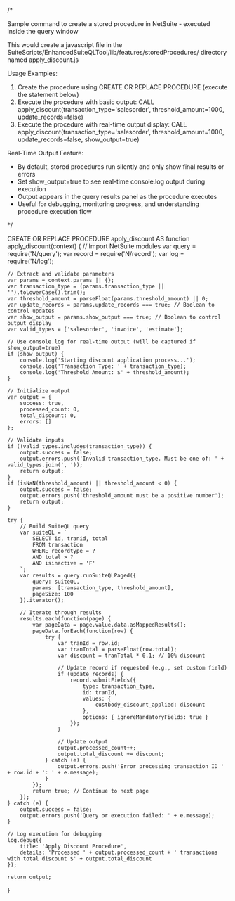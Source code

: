 /*

Sample command to create a stored procedure in NetSuite - executed inside the query window

This would create a javascript file in the SuiteScripts/EnhancedSuiteQLTool/lib/features/storedProcedures/ directory named apply_discount.js

Usage Examples:
1. Create the procedure using CREATE OR REPLACE PROCEDURE (execute the statement below)
2. Execute the procedure with basic output:
   CALL apply_discount(transaction_type='salesorder', threshold_amount=1000, update_records=false)
3. Execute the procedure with real-time output display:
   CALL apply_discount(transaction_type='salesorder', threshold_amount=1000, update_records=false, show_output=true)

Real-Time Output Feature:
- By default, stored procedures run silently and only show final results or errors
- Set show_output=true to see real-time console.log output during execution
- Output appears in the query results panel as the procedure executes
- Useful for debugging, monitoring progress, and understanding procedure execution flow

*/

CREATE OR REPLACE PROCEDURE apply_discount AS
function apply_discount(context) {
    // Import NetSuite modules
    var query = require('N/query');
    var record = require('N/record');
    var log = require('N/log');

    // Extract and validate parameters
    var params = context.params || {};
    var transaction_type = (params.transaction_type || '').toLowerCase().trim();
    var threshold_amount = parseFloat(params.threshold_amount) || 0;
    var update_records = params.update_records === true; // Boolean to control updates
    var show_output = params.show_output === true; // Boolean to control output display
    var valid_types = ['salesorder', 'invoice', 'estimate'];

    // Use console.log for real-time output (will be captured if show_output=true)
    if (show_output) {
        console.log('Starting discount application process...');
        console.log('Transaction Type: ' + transaction_type);
        console.log('Threshold Amount: $' + threshold_amount);
    }

    // Initialize output
    var output = {
        success: true,
        processed_count: 0,
        total_discount: 0,
        errors: []
    };

    // Validate inputs
    if (!valid_types.includes(transaction_type)) {
        output.success = false;
        output.errors.push('Invalid transaction_type. Must be one of: ' + valid_types.join(', '));
        return output;
    }
    if (isNaN(threshold_amount) || threshold_amount < 0) {
        output.success = false;
        output.errors.push('threshold_amount must be a positive number');
        return output;
    }

    try {
        // Build SuiteQL query
        var suiteQL = `
            SELECT id, tranid, total
            FROM transaction
            WHERE recordtype = ?
            AND total > ?
            AND isinactive = 'F'
        `;
        var results = query.runSuiteQLPaged({
            query: suiteQL,
            params: [transaction_type, threshold_amount],
            pageSize: 100
        }).iterator();

        // Iterate through results
        results.each(function(page) {
            var pageData = page.value.data.asMappedResults();
            pageData.forEach(function(row) {
                try {
                    var tranId = row.id;
                    var tranTotal = parseFloat(row.total);
                    var discount = tranTotal * 0.1; // 10% discount

                    // Update record if requested (e.g., set custom field)
                    if (update_records) {
                        record.submitFields({
                            type: transaction_type,
                            id: tranId,
                            values: {
                                custbody_discount_applied: discount
                            },
                            options: { ignoreMandatoryFields: true }
                        });
                    }

                    // Update output
                    output.processed_count++;
                    output.total_discount += discount;
                } catch (e) {
                    output.errors.push('Error processing transaction ID ' + row.id + ': ' + e.message);
                }
            });
            return true; // Continue to next page
        });
    } catch (e) {
        output.success = false;
        output.errors.push('Query or execution failed: ' + e.message);
    }

    // Log execution for debugging
    log.debug({
        title: 'Apply Discount Procedure',
        details: 'Processed ' + output.processed_count + ' transactions with total discount $' + output.total_discount
    });

    return output;
}
